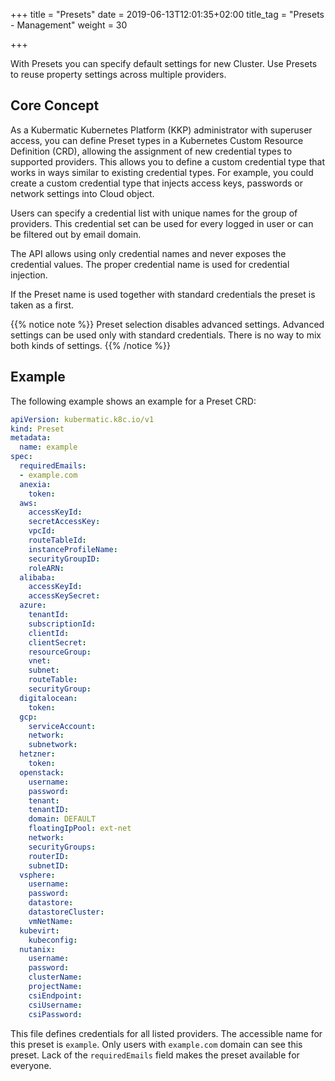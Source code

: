 +++
title = "Presets"
date = 2019-06-13T12:01:35+02:00
title_tag = "Presets - Management"
weight = 30

+++

With Presets you can specify default settings for new Cluster. Use Presets to reuse property settings across multiple providers.

## Core Concept

As a Kubermatic Kubernetes Platform (KKP) administrator with superuser access, you can define Preset types in a Kubernetes Custom Resource Definition (CRD),
allowing the assignment of new credential types to supported providers. This allows you to define a custom credential type
that works in ways similar to existing credential types. For example, you could create a custom credential type that injects
access keys, passwords or network settings into Cloud object.

Users can specify a credential list with unique names for the group of providers. This credential set can be used for every
logged in user or can be filtered out by email domain.

The API allows using only credential names and never exposes the credential values.
The proper credential name is used for credential injection.

If the Preset name is used together with standard credentials the preset is taken as a first.

{{% notice note %}}
Preset selection disables advanced settings. Advanced settings can be used only with standard credentials. There is no way
to mix both kinds of settings.
{{% /notice %}}

## Example

The following example shows an example for a Preset CRD:

```yaml
apiVersion: kubermatic.k8c.io/v1
kind: Preset
metadata:
  name: example
spec:
  requiredEmails:
  - example.com
  anexia:
    token:
  aws:
    accessKeyId:
    secretAccessKey:
    vpcId:
    routeTableId:
    instanceProfileName:
    securityGroupID:
    roleARN:
  alibaba:
    accessKeyId:
    accessKeySecret:
  azure:
    tenantId:
    subscriptionId:
    clientId:
    clientSecret:
    resourceGroup:
    vnet:
    subnet:
    routeTable:
    securityGroup:
  digitalocean:
    token:
  gcp:
    serviceAccount:
    network:
    subnetwork:
  hetzner:
    token:
  openstack:
    username:
    password:
    tenant:
    tenantID:
    domain: DEFAULT
    floatingIpPool: ext-net
    network:
    securityGroups:
    routerID:
    subnetID:
  vsphere:
    username:
    password:
    datastore:
    datastoreCluster:
    vmNetName:
  kubevirt:
    kubeconfig:
  nutanix:
    username:
    password:
    clusterName:
    projectName:
    csiEndpoint:
    csiUsername:
    csiPassword:
```

This file defines credentials for all listed providers. The accessible name for this preset is `example`. Only users with
`example.com` domain can see this preset. Lack of the `requiredEmails` field makes the preset available for everyone.
